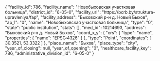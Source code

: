 {
    "facility_id": 786,
    "facility_name": "Новобыховская участковая больница",
    "district_id": "6-05-0",
    "facility_url": "https:\/\/bcrb.by\/struktura-upravleniya\/fap",
    "facility_address": "Быховский р-н д. Новый Быхов",
    "ap_1": "0",
    "name": "Новобыховская участковая больница",
    "type": "0",
    "state": "public institution",
    "stats": [],
    "med_id": 10214693,
    "address": "Быховский р-н д. Новый Быхов",
    "coord_x_y": {
        "crs": {
            "type": "name",
            "properties": {
                "name": "EPSG:4326"
            }
        },
        "type": "Point",
        "coordinates": [
            30.3521,
            53.3322
        ]
    },
    "place_name": "Быхов",
    "place_type": "city",
    "year_of_closing": null,
    "year_of_opening": "0",
    "healthcare_facility_key": 786,
    "administrative_division_id": "6-05-0"
}